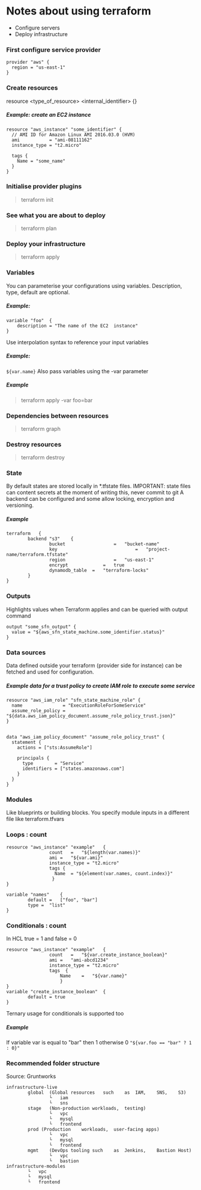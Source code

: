 # Notes about using terraform
- Configure servers
- Deploy infrastructure

### First configure service provider
```
provider "aws" {
  region = "us-east-1"
}
```

### Create resources
resource <type_of_resource> <internal_identifier> {}

##### Example: create an EC2 instance
```hcl-terraform
resource "aws_instance" "some_identifier" {
  // AMI ID for Amazon Linux AMI 2016.03.0 (HVM)
  ami           = "ami-08111162"
  instance_type = "t2.micro"

  tags {
    Name = "some_name"
  }
}
```
### Initialise provider plugins
> terraform init

### See what you are about to deploy
> terraform plan

### Deploy your infrastructure
> terraform apply

### Variables
You can parameterise your configurations using variables. Description, type, default are optional.
##### Example:
```hcl-terraform
variable "foo"	{	
    description	= "The name of the EC2	instance"
}
```
Use interpolation syntax to reference your input variables
##### Example:
```${var.name}```
Also pass variables using the -var parameter
##### Example
> terraform	apply -var foo=bar

### Dependencies between resources
> terraform graph

### Destroy resources
> terraform destroy

### State
By default states are stored locally in *.tfstate files.
IMPORTANT: state files can content secrets at the moment of writing this, never commit to git
A backend can be configured and some allow locking, encryption and versioning.
##### Example
```hcl-terraform
terraform	{	
		backend	"s3"	{	
				bucket					=	"bucket-name"
				key								=	"project-name/terraform.tfstate"	
				region					=	"us-east-1"
				encrypt				=	true	
				dynamodb_table	=	"terraform-locks"
		}	
}
```
### Outputs
Highlights values when Terraform applies and can be queried with output command
```hcl-terraform
output "some_sfn_output" {
  value = "${aws_sfn_state_machine.some_identifier.status}"
}
```
### Data sources
Data defined outside your terraform (provider side for instance) can be fetched and used for configuration.
##### Example data for a trust policy to create IAM role to execute some service
```hcl-terraform
resource "aws_iam_role" "sfn_state_machine_role" {
  name               = "ExecutionRoleForSomeService"
  assume_role_policy = "${data.aws_iam_policy_document.assume_role_policy_trust.json}"
}


data "aws_iam_policy_document" "assume_role_policy_trust" {
  statement {
    actions = ["sts:AssumeRole"]

    principals {
      type        = "Service"
      identifiers = ["states.amazonaws.com"]
    }
  }
}
```
### Modules
Like blueprints or building blocks. You specify module inputs in a different file like terraform.tfvars


### Loops : count
```hcl-terraform
resource "aws_instance" "example"	{	
				count	=	"${length(var.names)}"
				ami =	"${var.ami}"
				instance_type =	"t2.micro"	
				tags {
				  Name	= "${element(var.names,	count.index)}"
				 }	
}

variable "names"	{		
		default	=	["foo",	"bar"]	
		type =	"list"
}	
```

### Conditionals : count
In HCL true = 1 and false =	0
```hcl-terraform
resource "aws_instance" "example"	{	
				count	=	"${var.create_instance_boolean}"
				ami =	"ami-abcd1234"
				instance_type =	"t2.micro"	
				tags  {
				    Name	=	"${var.name}"
				    }	
}	
variable "create_instance_boolean"	{	
		default	= true
}
```
Ternary usage for conditionals is supported too
##### Example
If variable var is equal to "bar" then 1 otherwise 0
```"${var.foo == "bar" ? 1 : 0}"```	

### Recommended folder structure
Source: Gruntworks
```
infrastructure-live
        global	(Global	resources	such	as	IAM,	SNS,	S3)				
                └	iam
                └	sns
        stage	(Non-production	workloads,	testing)
                └	vpc
                └	mysql
                └	frontend	
        prod (Production	workloads,	user-facing	apps)
                └	vpc
                └	mysql
                └	frontend	
        mgmt	(DevOps	tooling	such	as	Jenkins,	Bastion	Host)
                └	vpc
                └	bastion
infrastructure-modules	
		└	vpc
		└	mysql			
		└	frontend
```
